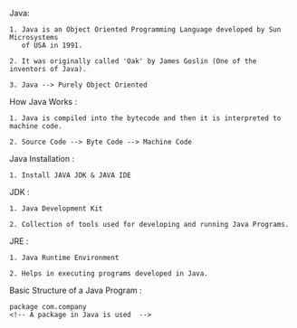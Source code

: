 Java:

    1. Java is an Object Oriented Programming Language developed by Sun Microsystems 
       of USA in 1991.

    2. It was originally called 'Oak' by James Goslin (One of the inventors of Java).

    3. Java --> Purely Object Oriented

How Java Works :

    1. Java is compiled into the bytecode and then it is interpreted to machine code.

    2. Source Code --> Byte Code --> Machine Code

Java Installation :  

    1. Install JAVA JDK & JAVA IDE

JDK :

    1. Java Development Kit

    2. Collection of tools used for developing and running Java Programs.

JRE : 
 
    1. Java Runtime Environment

    2. Helps in executing programs developed in Java.

Basic Structure of a Java Program :
    
    package com.company
    <!-- A package in Java is used  -->